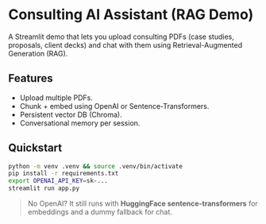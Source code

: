 # Consulting AI Assistant (RAG Demo)

A Streamlit demo that lets you upload consulting PDFs (case studies, proposals, client decks) and chat with them using Retrieval-Augmented Generation (RAG).


## Features
- Upload multiple PDFs.
- Chunk + embed using OpenAI or Sentence-Transformers.
- Persistent vector DB (Chroma).
- Conversational memory per session.

## Quickstart
```bash
python -m venv .venv && source .venv/bin/activate
pip install -r requirements.txt
export OPENAI_API_KEY=sk-...
streamlit run app.py
```

> No OpenAI? It still runs with **HuggingFace sentence-transformers** for embeddings and a dummy fallback for chat.

